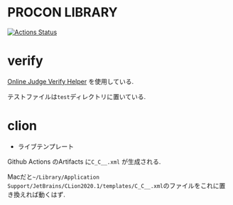 # PROCON LIBRARY

 [![Actions Status](https://github.com/habara-k/procon-library/workflows/verify/badge.svg)](https://github.com/habara-k/procon-library/actions)

# verify

[Online Judge Verify Helper](https://github.com/kmyk/online-judge-verify-helper) を使用している.

テストファイルは`test`ディレクトリに置いている.

# clion
- ライブテンプレート

Github Actions のArtifacts に`C_C__.xml` が生成される.

Macだと`~/Library/Application Support/JetBrains/CLion2020.1/templates/C_C__.xml`のファイルをこれに置き換えれば動くはず.
